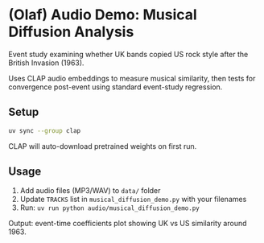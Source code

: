 # (Olaf) Audio Demo: Musical Diffusion Analysis

Event study examining whether UK bands copied US rock style after the British Invasion (1963).

Uses CLAP audio embeddings to measure musical similarity, then tests for convergence post-event using standard event-study regression.

## Setup

```bash
uv sync --group clap
```

CLAP will auto-download pretrained weights on first run.

## Usage

1. Add audio files (MP3/WAV) to `data/` folder
2. Update `TRACKS` list in `musical_diffusion_demo.py` with your filenames
3. Run: `uv run python audio/musical_diffusion_demo.py`

Output: event-time coefficients plot showing UK vs US similarity around 1963.
